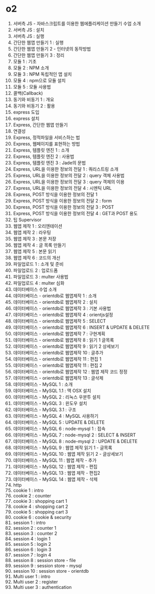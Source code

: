 # o2

001. 서버측 JS - 자바스크립트를 이용한 웹에플리케이션 만들기 수업 소개
002. 서버측 JS : 설치
003. 서버측 JS : 실행
004. 간단한 웹앱 만들기 1 : 실행
005. 간단한 웹앱 만들기 2 - 인터넷의 동작방법
006. 간단한 웹앱 만들기 3 : 정리
007. 모듈 1 : 기초
008. 모듈 2 : NPM 소개
009. 모듈 3 : NPM 독립적인 앱 설치
010. 모듈 4 : npm으로 모듈 설치
011. 모듈 5 : 모듈 사용법
012. 콜백(Callback)
013. 동기와 비동기 1 : 개요
014. 동기와 비동기 2 : 활용
015. express 도입
016. express 설치
017. Express, 간단한 웹앱 만들기
018. 연결성
019. Express, 정적파일을 서비스하는 법
020. Express, 웹페이지를 표현하는 방법
021. Express, 템플릿 엔진 1 : 소개
022. Express, 템플릿 엔진 2 : 사용법
023. Express, 템플릿 엔진 3 : Jade의 문법
024. Express, URL을 이용한 정보의 전달 1 : 쿼리스트링 소개
025. Express, URL을 이용한 정보의 전달 2 : query 객체 사용법
026. Express, URL을 이용한 정보의 전달 3 : query 객체의 이용
027. Express, URL을 이용한 정보의 전달 4 : 시멘틱 URL
028. Express, POST 방식을 이용한 정보의 전달 1
029. Express, POST 방식을 이용한 정보의 전달 2 : form
030. Express, POST 방식을 이용한 정보의 전달 3 : POST
031. Express, POST 방식을 이용한 정보의 전달 4 : GET과 POST 용도
032. 팁 Supervisor
033. 웹앱 제작 1 : 오리엔테이션
034. 웹앱 제작 2 : 라우팅
035. 웹앱 제작 3 : 본문 저장
036. 웹앱 제작 4 : 글 목록 만들기
037. 웹앱 제작 5 : 본문 읽기
038. 웹앱 제작 6 : 코드의 개선
039. 파일업로드 1 : 소개 및 준비
040. 파일업로드 2 : 업로드폼
041. 파일업로드 3 : multer 사용법
042. 파일업로드 4 : multer 심화
043. 데이터베이스 수업 소개
044. 데이터베이스 - orientdb로 웹앱제작 1 : 소개
045. 데이터베이스 - orientdb로 웹앱제작 2 : 설치
046. 데이터베이스 - orientdb로 웹앱제작 3 : 기본 사용법
047. 데이터베이스 - orientdb로 웹앱제작 4 : orientjs설정
048. 데이터베이스 - orientdb로 웹앱제작 5 : SELECT
049. 데이터베이스 - orientdb로 웹앱제작 6 : INSERT & UPDATE & DELETE
050. 데이터베이스 - orientdb로 웹앱제작 7 : 구현계획
051. 데이터베이스 - orientdb로 웹앱제작 8 : 읽기 1 글목록
052. 데이터베이스 - orientdb로 웹앱제작 9 : 읽기 2 상세보기
053. 데이터베이스 - orientdb로 웹앱제작 10 : 글추가
054. 데이터베이스 - orientdb로 웹앱제작 11 : 편집 1
055. 데이터베이스 - orientdb로 웹앱제작 11 : 편집 2
056. 데이터베이스 - orientdb로 웹앱제작 12 : 웹앱 제작 코드 정정
057. 데이터베이스 - orientdb로 웹앱제작 13 : 글삭제
058. 데이터베이스 - MySQL 1 : 소개
059. 데이터베이스 - MySQL 1.1 : 맥 OSX 설치
060. 데이터베이스 - MySQL 2 : 리눅스 우분투 설치
061. 데이터베이스 - MySQL 3 : 윈도우 설치
062. 데이터베이스 - MySQL 3.1 : 구조
063. 데이터베이스 - MySQL 4 : MySQL 사용하기
064. 데이터베이스 - MySQL 5 : UPDATE & DELETE
065. 데이터베이스 - MySQL 6 : node-mysql 1 : 접속
066. 데이터베이스 - MySQL 7 : node-mysql 2 : SELECT & INSERT
067. 데이터베이스 - MySQL 8 : node-mysql 2 : UPDATE & DELETE
068. 데이터베이스 - MySQL 9 : 웹앱 제작 읽기 1 - 글목록
069. 데이터베이스 - MySQL 10 : 웹앱 제작 읽기 2 - 글상세보기
070. 데이터베이스 - MySQL 11 : 웹앱 제작 - 추가
071. 데이터베이스 - MySQL 12 : 웹앱 제작 - 편집
072. 데이터베이스 - MySQL 13 : 웹앱 제작 - 편집2
073. 데이터베이스 - MySQL 14 : 웹앱 제작 - 삭제
074. http
075. cookie 1 : intro
076. cookie 2 : counter
077. cookie 3 : shopping cart 1
078. cookie 4 : shopping cart 2
079. cookie 5 : shopping cart 3
080. cookie 6 : cookie & security
081. session 1 : intro
082. session 2 : counter 1
083. session 3 : counter 2
084. session 4 : login 1
085. session 5 : login 2
086. session 6 : login 3
087. session 7 : login 4
088. session 8 : session store - file
089. session 9 : session store - mysql
090. session 10 : session store - orientdb
091. Multi user 1 : intro
092. Multi user 2 : register
093. Multi user 3 : authentication
